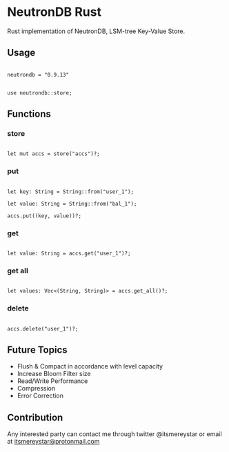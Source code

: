 
# NeutronDB Rust

Rust implementation of NeutronDB, LSM-tree Key-Value Store.

## Usage

```

neutrondb = "0.9.13"

```

```

use neutrondb::store;

```

## Functions

### store

```

let mut accs = store("accs")?;

```

### put

```

let key: String = String::from("user_1");

let value: String = String::from("bal_1");

accs.put((key, value))?;

```

### get

```

let value: String = accs.get("user_1")?;

```

### get all

```

let values: Vec<(String, String)> = accs.get_all()?;

```

### delete

```

accs.delete("user_1")?;

```

## Future Topics
- Flush & Compact in accordance with level capacity
- Increase Bloom Filter size
- Read/Write Performance
- Compression
- Error Correction

## Contribution
Any interested party can contact me through twitter @itsmereystar or email at itsmereystar@protonmail.com
